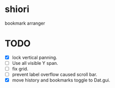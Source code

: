 shiori
======

bookmark arranger

TODO
====

- [x] lock vertical panning. 
- [ ] Use all visible Y span.
- [ ] fix grid.
- [ ] prevent label overflow caused scroll bar.
- [x] move history and bookmarks toggle to Dat.gui.
